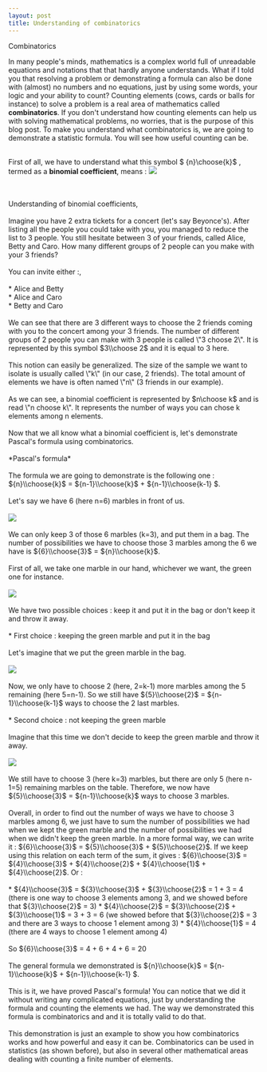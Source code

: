 ```yaml
---
layout: post
title: Understanding of combinatorics
---
```


Combinatorics

 In many people's minds, mathematics is a complex world full of unreadable equations and notations that that hardly anyone understands. What if I told you that resolving a problem or demonstrating a formula can also be done with (almost) no numbers and no equations, just by using some words, your logic and your ability to count? Counting elements (cows, cards or balls for instance) to solve a problem is a real area of mathematics called **combinatorics**. If you don't understand how counting elements can help us with solving mathematical problems, no worries, that is the purpose of this blog post. To make you understand what combinatorics is, we are going to demonstrate a statistic formula. You will see how useful counting can be.
 <br>
 <br>
 
 
First of all, we have to understand what this symbol $ {n}\choose{k}$ , termed as a **binomial coefficient**, means :  <img src="http://latex.codecogs.com/svg.latex?{n}\choose{k}" border="0"/>
   
   <br>
 <br>
    Understanding of binomial coefficients,
 <br>
 <br>
    Imagine you have 2 extra tickets for a concert (let's say Beyonce's). After listing all the people you could take with you, you managed to reduce the list to 3 people. You still hesitate between 3 of your friends, called Alice, Betty and Caro. How many different groups of 2 people can you make with your 3 friends?
 <br>
 <br>
    You can invite either :,
 <br>
 <br>
    * Alice and Betty
     <br>
    * Alice and Caro 
     <br>
    * Betty and Caro
 <br>
 <br>
    We can see that there are 3 different ways to choose the 2 friends coming with you to the concert among your 3 friends. The number of different groups of 2 people you can make with 3 people is  called \"3 choose 2\". It is represented by this symbol $3\\choose 2$ and it is equal to 3 here.
 <br>
 <br>
    This notion can easily be generalized. The size of the sample we want to isolate is usually called \"k\" (in our case, 2 friends). The total amount of elements we have is often named \"n\" (3 friends in our example).
 <br>
 <br>
    As we can see, a binomial coefficient is represented by $n\choose k$ and is read \"n choose k\". It represents the number of ways you can chose k elements among n elements.
 <br>
 <br>
    Now that we all know what a binomial coefficient is, let's demonstrate Pascal's formula using combinatorics.
    <br>
 <br>
    *Pascal's formula*
 <br>
 <br>
    The formula we are going to demonstrate is the following one : ${n}\\choose{k}$ = ${n-1}\\choose{k}$ + ${n-1}\\choose{k-1} $.
 <br>
 <br>
    Let's say we have 6 (here n=6) marbles in front of us.
  <br>
 <br>
    <img src=\"https://github.ubc.ca/MDS-2019-20/DSCI_542_lab2_chahma/blob/master/Pictures/6%20circles%20beginning.JPG?raw=true\" width=\"300px\"/>
    <br>
 <br>
    We can only keep 3 of those 6 marbles (k=3), and put them in a bag. The number of possibilities we have to choose those 3 marbles among the 6 we have is ${6}\\choose{3}$ = ${n}\\choose{k}$. 
 <br>
 <br>
    First of all, we take one marble in our hand, whichever we want, the green one for instance.
 <br>
 <br>
    <img src=\"https://github.ubc.ca/MDS-2019-20/DSCI_542_lab2_chahma/blob/master/Pictures/choose%20one%20marble.JPG?raw=true\" width=\"300px\"/>
   <br>
 <br>
    We have two possible choices : keep it and put it in the bag or don't keep it and throw it away.
  <br>
 <br>
    * First choice : keeping the green marble and put it in the bag
     <br>
 <br>
    Let's imagine that we put the green marble in the bag.
    <br>
 <br>
    <img src=\"https://github.ubc.ca/MDS-2019-20/DSCI_542_lab2_chahma/blob/master/Pictures/marble%20kept.JPG?raw=true\" width=\"300px\"/>
  <br>
 <br>
   Now, we only have to choose 2 (here, 2=k-1) more marbles among the 5 remaining (here 5=n-1). So we still have ${5}\\choose{2}$ = ${n-1}\\choose{k-1}$ ways to choose the 2 last marbles. 
     <br>
 <br>
    * Second choice : not keeping the green marble
    <br>
 <br>
    Imagine that this time we don't decide to keep the green marble and throw it away.
    <br>
 <br>
    <img src=\"https://github.ubc.ca/MDS-2019-20/DSCI_542_lab2_chahma/blob/master/Pictures/Marble%20not%20kept.JPG?raw=true\" width=\"300px\"/>
 <br>
 <br>
    We still have to choose 3 (here k=3) marbles, but there are only 5 (here n-1=5) remaining marbles on the table. Therefore, we now have ${5}\\choose{3}$ = ${n-1}\\choose{k}$ ways to choose 3 marbles.
    
 <br>
 <br>
    Overall, in order to find out the number of ways we have to choose 3 marbles among 6, we just have to sum the number of possibilities we had when we kept the green marble and the number of possibilities we had when we didn't keep the green marble. In a more formal way, we can write it : ${6}\\choose{3}$ = ${5}\\choose{3}$ + ${5}\\choose{2}$. If we keep using this relation on each term of the sum, it gives : ${6}\\choose{3}$ = ${4}\\choose{3}$ + ${4}\\choose{2}$ + ${4}\\choose{1}$ + ${4}\\choose{2}$. Or :
   <br>
 <br>
    * ${4}\\choose{3}$ = ${3}\\choose{3}$ + ${3}\\choose{2}$ = 1 + 3 = 4 (there is one way to choose 3 elements among 3, and we showed before that ${3}\\choose{2}$ = 3)
    * ${4}\\choose{2}$ = ${3}\\choose{2}$ + ${3}\\choose{1}$ = 3 + 3 = 6 (we showed before that ${3}\\choose{2}$ = 3 and there are 3 ways to choose 1 element among 3)
    * ${4}\\choose{1}$ = 4 (there are 4 ways to choose 1 element among 4) 
    <br>
 <br>
    So ${6}\\choose{3}$ = 4 + 6 + 4 + 6 = 20 
   <br>
 <br>
    The general formula we demonstrated is ${n}\\choose{k}$ = ${n-1}\\choose{k}$ + ${n-1}\\choose{k-1} $.
     <br>
 <br>
    This is it, we have proved Pascal's formula! You can notice that we did it without writing any complicated equations, just by understanding the formula and counting the elements we had. The way we demonstrated this formula is combinatorics and and it is totally valid to do that. 
    <br>
 <br>
    This demonstration is just an example to show you how combinatorics works and how powerful and easy it can be. Combinatorics can be used in statistics (as shown before), but also in several other mathematical areas dealing with counting a finite number of elements. 